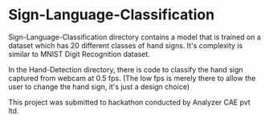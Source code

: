 # Sign-Language-Classification
Sign-Language-Classification directory contains a model that is trained on a dataset which has 20 different classes of hand signs. It's complexity is similar to MNIST Digit Recognition dataset.

In the Hand-Detection directory, there is code to classify the hand sign captured from webcam at 0.5 fps. (The low fps is merely there to allow the user to change the hand sign, it's just a design choice)


This project was submitted to hackathon conducted by Analyzer CAE pvt ltd.
